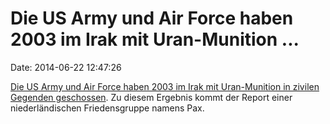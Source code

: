 Die US Army und Air Force haben 2003 im Irak mit Uran-Munition \...
===================================================================

Date: 2014-06-22 12:47:26

[Die US Army und Air Force haben 2003 im Irak mit Uran-Munition in
zivilen Gegenden
geschossen](http://www.theguardian.com/world/2014/jun/19/us-depleted-uranium-weapons-civilian-areas-iraq).
Zu diesem Ergebnis kommt der Report einer niederländischen
Friedensgruppe namens Pax.
